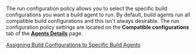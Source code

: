 [//]: # (title: Run Configuration Policy)
[//]: # (auxiliary-id: Run Configuration Policy)

The run configuration policy allows you to select the specific build configurations you want a build agent to run. By default, build agents run all compatible build configurations and this isn't always desirable. The run configuration policy settings are located on the __Compatible configurations__ tab of the [__Agents Details__](viewing-build-agent-details.md) page.

<seealso>
        <category ref="admin-guide">
            <a href="assigning-build-configurations-to-specific-build-agents.md">Assigning Build Configurations to Specific Build Agents</a>
        </category>
</seealso>